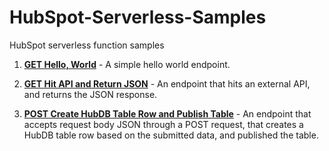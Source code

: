 # HubSpot-Serverless-Samples

HubSpot serverless function samples

1. **[GET Hello, World](https://github.com/williamspiro/HubSpot-Serverless-Samples/tree/master/hello-world.js)** - A simple hello world endpoint.

2. **[GET Hit API and Return JSON](https://github.com/williamspiro/HubSpot-Serverless-Samples/tree/master/hit-api-return-json.functions)** - An endpoint that hits an external API, and returns the JSON response.

3. **[POST Create HubDB Table Row and Publish Table](https://github.com/williamspiro/HubSpot-Serverless-Samples/tree/master/create-hubdb-row-publish-table.functions)** - An endpoint that accepts request body JSON through a POST request, that creates a HubDB table row based on the submitted data, and published the table.

